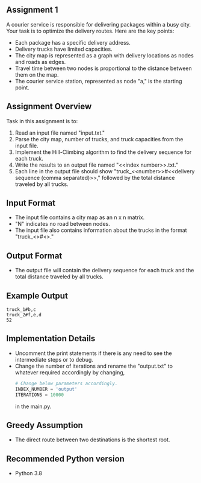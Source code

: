 ## Assignment 1

A courier service is responsible for delivering packages within a busy city. Your task is to optimize the delivery routes. Here are the key points:

- Each package has a specific delivery address.
- Delivery trucks have limited capacities.
- The city map is represented as a graph with delivery locations as nodes and roads as edges.
- Travel time between two nodes is proportional to the distance between them on the map.
- The courier service station, represented as node "a," is the starting point.

## Assignment Overview

Task in this assignment is to:

1. Read an input file named "input.txt."
2. Parse the city map, number of trucks, and truck capacities from the input file.
3. Implement the Hill-Climbing algorithm to find the delivery sequence for each truck.
4. Write the results to an output file named "\<\<index number\>\>.txt."
5. Each line in the output file should show "truck_\<\<number>>#<<delivery sequence (comma separated)\>\>," followed by the total distance traveled by all trucks.

## Input Format

- The input file contains a city map as an n x n matrix.
- "N" indicates no road between nodes.
- The input file also contains information about the trucks in the format "truck_<<number>>#<<capacity>>."

## Output Format

- The output file will contain the delivery sequence for each truck and the total distance traveled by all trucks.

## Example Output

```plaintext
truck_1#b,c
truck_2#f,e,d
52
```
## Implementation Details 
*   Uncomment the print statements if there is any need to see the intermediate steps or to debug.
*   Change the number of iterations and rename the "output.txt" to whatever required accordingly by changing,
    ```python
    # Change below parameters accordingly.
    INDEX_NUMBER = 'output'
    ITERATIONS = 10000
    ```
    in the main.py.
## Greedy Assumption
*   The direct route between two destinations is the shortest root.
## Recommended Python version
*   Python 3.8